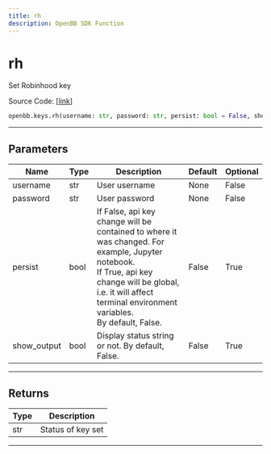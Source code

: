 ```yaml
---
title: rh
description: OpenBB SDK Function
---
```


# rh

Set Robinhood key

Source Code: [[link](https://github.com/OpenBB-finance/OpenBBTerminal/tree/main/openbb_terminal/keys_model.py#L1134)]

```python
openbb.keys.rh(username: str, password: str, persist: bool = False, show_output: bool = False)
```

---

## Parameters

| Name | Type | Description | Default | Optional |
| ---- | ---- | ----------- | ------- | -------- |
| username | str | User username | None | False |
| password | str | User password | None | False |
| persist | bool | If False, api key change will be contained to where it was changed. For example, Jupyter notebook.<br/>If True, api key change will be global, i.e. it will affect terminal environment variables.<br/>By default, False. | False | True |
| show_output | bool | Display status string or not. By default, False. | False | True |


---

## Returns

| Type | Description |
| ---- | ----------- |
| str | Status of key set |
---

